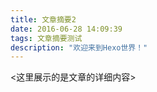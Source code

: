 ```yaml
---
title: 文章摘要2
date: 2016-06-28 14:09:39
tags: 文章摘要测试
description: "欢迎来到Hexo世界！"
---
```


<这里展示的是文章的详细内容>
